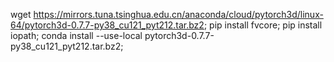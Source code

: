 wget https://mirrors.tuna.tsinghua.edu.cn/anaconda/cloud/pytorch3d/linux-64/pytorch3d-0.7.7-py38_cu121_pyt212.tar.bz2;
pip install fvcore;
pip install iopath;
conda install --use-local pytorch3d-0.7.7-py38_cu121_pyt212.tar.bz2;